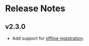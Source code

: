 # Release Notes

## v2.3.0

* Add support for [offline registration](https://forgejo.org/docs/next/admin/actions/#offline-registration).
